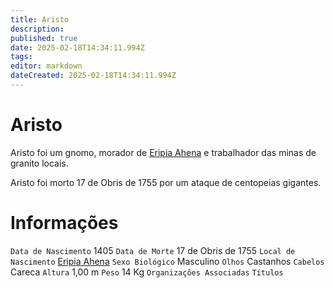 ```yaml
---
title: Aristo
description: 
published: true
date: 2025-02-18T14:34:11.994Z
tags: 
editor: markdown
dateCreated: 2025-02-18T14:34:11.994Z
---
```


# Aristo
Aristo foi um gnomo, morador de [Eripia Ahena](/lugares/plano-material/drafeon/sudoeste-de-drafeon/eripia-ahena) e trabalhador das minas de granito locais.

Aristo foi morto 17 de Obris de 1755 por um ataque de centopeias gigantes.

# Informações
`Data de Nascimento` 1405
`Data de Morte` 17 de Obris de 1755
`Local de Nascimento` [Eripia Ahena](/lugares/plano-material/drafeon/sudoeste-de-drafeon/eripia-ahena)
`Sexo Biológico` Masculino
`Olhos` Castanhos
`Cabelos` Careca
`Altura` 1,00 m
`Peso` 14 Kg
`Organizações Associadas`
`Títulos`